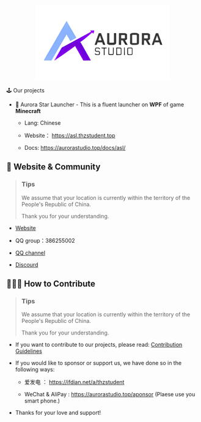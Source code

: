 <p align="center">
  <img src="./logo.png" alt="aslogo" width="350"/>
</p>

<p align="center'>
  Unleash your creativity, software shapes the future.
</p>

---

## 🕹️ Our projects

- 🚩 Aurora Star Launcher - This is a fluent launcher on **WPF** of game **Minecraft**

  - Lang: Chinese

  - Website： https://asl.thzstudent.top
 
  - Docs: https://aurorastudio.top/docs/asl/
 
## 🎏 Website & Community

> ### Tips
> 
> We assume that your location is currently within the territory of the People's Republic of China.
> 
> Thank you for your understanding.

- [Website](https://aurorastudio.top)
  
- QQ group：386255002

- [QQ channel](https://pd.qq.com/s/9zlnq470x)

- [Discourd](https://discord.gg/ephHTMH9)
  
## 👨🏻‍🎨 How to Contribute

> ### Tips
> 
> We assume that your location is currently within the territory of the People's Republic of China.
> 
> Thank you for your understanding.

- If you want to contribute to our projects, please read: [Contribution Guidelines](#)

- If you would like to sponsor or support us, we have done so in the following ways:

  - 爱发电 ： https://ifdian.net/a/thzstudent
 
  - WeChat & AliPay : https://aurorastudio.top/aponsor  (Plaese use you smart phone.)
 
- Thanks for your love and support!
